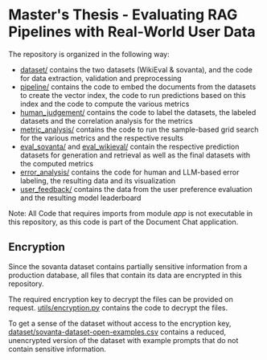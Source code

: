 # Master's Thesis - Evaluating RAG Pipelines with Real-World User Data

The repository is organized in the following way:
- [dataset/](dataset) contains the two datasets (WikiEval & sovanta), and the code for data extraction, validation and preprocessing
- [pipeline/](pipeline) contains the code to embed the documents from the datasets to create the vector index, the code to run predictions based on this index and the code to compute the various metrics
- [human_judgement/](human_judgement) contains the code to label the datasets, the labeled datasets and the correlation analysis for the metrics
- [metric_analysis/](metric_analysis) contains the code to run the sample-based grid search for the various metrics and the respective results
- [eval_sovanta/](eval_sovanta) and [eval_wikieval/](eval_wikieval) contain the respective prediction datasets for generation and retrieval as well as the final datasets with the computed metrics
- [error_analysis/](error_analysis) contains the code for human and LLM-based error labeling, the resulting data and its visualization
- [user_feedback/](user_feedback) contains the data from the user preference evaluation and the resulting model leaderboard

Note: All Code that requires imports from module *app* is not executable in this repository, as this code is part of the Document Chat application.

## Encryption
Since the sovanta dataset contains partially sensitive information from a production database, all files that contain its data are encrypted in this repository.

The required encryption key to decrypt the files can be provided on request. [utils/encryption.py](utils/encryption.py) contains the code to decrypt the files.

To get a sense of the dataset without access to the encryption key, [dataset/sovanta-dataset-open-examples.csv](dataset/sovanta-dataset-open-examples.csv) contains a reduced, unencrypted version of the dataset with example prompts that do not contain sensitive information.
